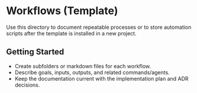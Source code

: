 # Workflows (Template)

Use this directory to document repeatable processes or to store automation scripts after the template is installed in a new project.

## Getting Started
- Create subfolders or markdown files for each workflow.
- Describe goals, inputs, outputs, and related commands/agents.
- Keep the documentation current with the implementation plan and ADR decisions.
